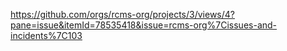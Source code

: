 https://github.com/orgs/rcms-org/projects/3/views/4?pane=issue&itemId=78535418&issue=rcms-org%7Cissues-and-incidents%7C103
